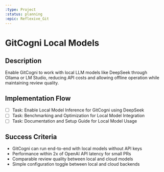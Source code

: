 ```yaml
---
:type: Project
:status: planning
:epic: Reflexive_Git
---
```


# GitCogni Local Models

## Description
Enable GitCogni to work with local LLM models like DeepSeek through Ollama or LM Studio, reducing API costs and allowing offline operation while maintaining review quality.

## Implementation Flow
- [ ] Task: Enable Local Model Inference for GitCogni using DeepSeek
- [ ] Task: Benchmarking and Optimization for Local Model Integration
- [ ] Task: Documentation and Setup Guide for Local Model Usage

## Success Criteria
- GitCogni can run end-to-end with local models without API keys
- Performance within 2x of OpenAI API latency for small PRs
- Comparable review quality between local and cloud models
- Simple configuration toggle between local and cloud backends 